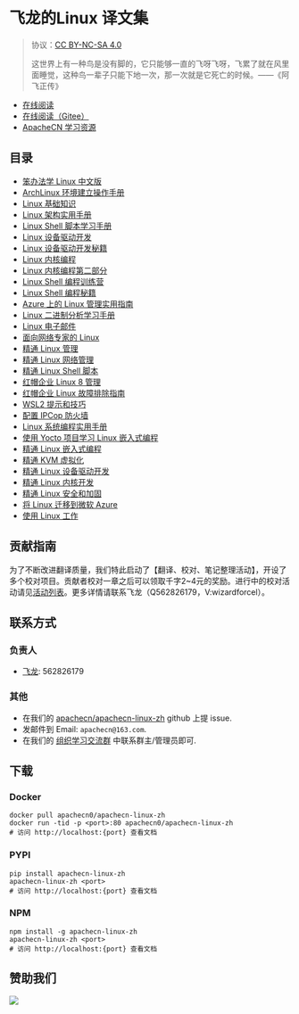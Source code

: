 # 飞龙的Linux 译文集

> 协议：[CC BY-NC-SA 4.0](http://creativecommons.org/licenses/by-nc-sa/4.0/)
> 
> 这世界上有一种鸟是没有脚的，它只能够一直的飞呀飞呀，飞累了就在风里面睡觉，这种鸟一辈子只能下地一次，那一次就是它死亡的时候。——《阿飞正传》

* [在线阅读](https://linux.apachecn.org)
* [在线阅读（Gitee）](https://apachecn.gitee.io/apachecn-linux-zh/)
* [ApacheCN 学习资源](http://docs.apachecn.org/)

## 目录

+   [笨办法学 Linux 中文版](docs/llthw-zh/SUMMARY.md)
+   [ArchLinux 环境建立操作手册](docs/arch-linux-env-setup/SUMMARY.md)
+   [Linux 基础知识](docs/fund-linux/SUMMARY.md)
+   [Linux 架构实用手册](docs/handson-linux-arch/SUMMARY.md)
+   [Linux Shell 脚本学习手册](docs/learn-linux-shell-script/SUMMARY.md)
+   [Linux 设备驱动开发](docs/linux-device-driver-dev/SUMMARY.md)
+   [Linux 设备驱动开发秘籍](docs/linux-device-driver-dev-cb/SUMMARY.md)
+   [Linux 内核编程](docs/linux-kernel-prog/SUMMARY.md)
+   [Linux 内核编程第二部分](docs/linux-kernel-prog-pt2/SUMMARY.md)
+   [Linux Shell 编程训练营](docs/linux-shell-script-bc/SUMMARY.md)
+   [Linux Shell 编程秘籍](docs/linux-shell-script-cb/SUMMARY.md)
+   [Azure 上的 Linux 管理实用指南](docs/handson-linux-admin-azure/SUMMARY.md)
+   [Linux 二进制分析学习手册](docs/learn-linux-bin-anal/SUMMARY.md)
+   [Linux 电子邮件](docs/linux-email/SUMMARY.md)
+   [面向网络专家的 Linux](docs/linux-net-prof/SUMMARY.md)
+   [精通 Linux 管理](docs/master-linux-admin/SUMMARY.md)
+   [精通 Linux 网络管理](docs/master-linux-net-admin/SUMMARY.md)
+   [精通 Linux Shell 脚本](docs/master-linux-shell-script/SUMMARY.md)
+   [红帽企业 Linux 8 管理](docs/rhel8-admin/SUMMARY.md)
+   [红帽企业 Linux 故障排除指南](docs/rhel-troubleshoot-guide/SUMMARY.md)
+   [WSL2 提示和技巧](docs/wsl2-tip-trick-tech/SUMMARY.md)
+   [配置 IPCop 防火墙](docs/conf-ipcop-fw/SUMMARY.md)
+   [Linux 系统编程实用手册](docs/handson-sys-prog-linux/SUMMARY.md)
+   [使用 Yocto 项目学习 Linux 嵌入式编程](docs/learn-emb-linux-yocto-proj/SUMMARY.md)
+   [精通 Linux 嵌入式编程](docs/master-emb-linux-prog/SUMMARY.md)
+   [精通 KVM 虚拟化](docs/master-kvm-virtual/SUMMARY.md)
+   [精通 Linux 设备驱动开发](docs/master-linux-device-driver-dev/SUMMARY.md)
+   [精通 Linux 内核开发](docs/master-linux-kernel-dev/SUMMARY.md)
+   [精通 Linux 安全和加固](docs/master-linux-sec-hard/SUMMARY.md)
+   [将 Linux 迁移到微软 Azure](docs/migrate-linux-ms-azure/SUMMARY.md)
+   [使用 Linux 工作](docs/work-with-linux/SUMMARY.md)

## 贡献指南

为了不断改进翻译质量，我们特此启动了【翻译、校对、笔记整理活动】，开设了多个校对项目。贡献者校对一章之后可以领取千字2\~4元的奖励。进行中的校对活动请见[活动列表](https://home.apachecn.org/#/docs/activity/docs-activity)。更多详情请联系飞龙（Q562826179，V:wizardforcel）。

## 联系方式

### 负责人

* [飞龙](https://github.com/wizardforcel): 562826179

### 其他

*   在我们的 [apachecn/apachecn-linux-zh](https://github.com/apachecn/apachecn-linux-zh) github 上提 issue.
*   发邮件到 Email: `apachecn@163.com`.
*   在我们的 [组织学习交流群](http://www.apachecn.org/organization/348.html) 中联系群主/管理员即可.

## 下载

### Docker

```
docker pull apachecn0/apachecn-linux-zh
docker run -tid -p <port>:80 apachecn0/apachecn-linux-zh
# 访问 http://localhost:{port} 查看文档
```

### PYPI

```
pip install apachecn-linux-zh
apachecn-linux-zh <port>
# 访问 http://localhost:{port} 查看文档
```

### NPM

```
npm install -g apachecn-linux-zh
apachecn-linux-zh <port>
# 访问 http://localhost:{port} 查看文档
```

## 赞助我们

![](http://data.apachecn.org/img/about/donate.jpg)
